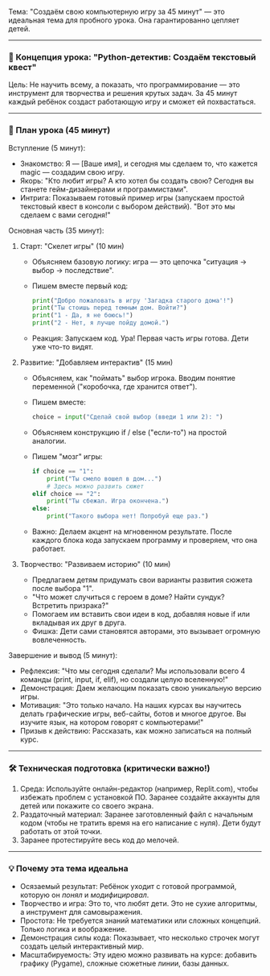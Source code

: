 Тема: "Создаём свою компьютерную игру за 45 минут" — это идеальная тема для пробного урока. Она гарантированно цепляет детей.

---

### 🎯 Концепция урока: "Python-детектив: Создаём текстовый квест"

Цель: Не научить всему, а показать, что программирование — это инструмент для творчества и решения крутых задач. За 45 минут каждый ребёнок создаст работающую игру и сможет ей похвастаться.

---

### 📝 План урока (45 минут)

Вступление (5 минут):

* Знакомство: Я — [Ваше имя], и сегодня мы сделаем то, что кажется magic — создадим свою игру.
* Якорь: "Кто любит игры? А кто хотел бы создать свою? Сегодня вы станете гейм-дизайнерами и программистами".
* Интрига: Показываем готовый пример игры (запускаем простой текстовый квест в консоли с выбором действий). "Вот это мы сделаем с вами сегодня!"

Основная часть (35 минут):

1. Старт: "Скелет игры" (10 мин)
    * Объясняем базовую логику: игра — это цепочка "ситуация -> выбор -> последствие".
    * Пишем вместе первый код:

        ```python
        print("Добро пожаловать в игру 'Загадка старого дома'!")
        print("Ты стоишь перед темным дом. Войти?")
        print("1 - Да, я не боюсь!")
        print("2 - Нет, я лучше пойду домой.")
        ```

    * Реакция: Запускаем код. Ура! Первая часть игры готова. Дети уже что-то видят.

2. Развитие: "Добавляем интерактив" (15 мин)
    * Объясняем, как "поймать" выбор игрока. Вводим понятие переменной ("коробочка, где хранится ответ").
    * Пишем вместе:

        ```python
        choice = input("Сделай свой выбор (введи 1 или 2): ")
        ```

    * Объясняем конструкцию if / else ("если-то") на простой аналогии.
    * Пишем "мозг" игры:

        ```python
        if choice == "1":
            print("Ты смело вошел в дом...")
            # Здесь можно развить сюжет
        elif choice == "2":
            print("Ты сбежал. Игра окончена.")
        else:
            print("Такого выбора нет! Попробуй еще раз.")
        ```

    * Важно: Делаем акцент на мгновенном результате. После каждого блока кода запускаем программу и проверяем, что она работает.

3. Творчество: "Развиваем историю" (10 мин)
    * Предлагаем детям придумать свои варианты развития сюжета после выбора "1".
    * "Что может случиться с героем в доме? Найти сундук? Встретить призрака?"
    * Помогаем им вставить свои идеи в код, добавляя новые if или вкладывая их друг в друга.
    * Фишка: Дети сами становятся авторами, это вызывает огромную вовлеченность.

Завершение и вывод (5 минут):

* Рефлексия: "Что мы сегодня сделали? Мы использовали всего 4 команды (print, input, if, elif), но создали целую вселенную!"
* Демонстрация: Даем желающим показать свою уникальную версию игры.
* Мотивация: "Это только начало. На наших курсах вы научитесь делать графические игры, веб-сайты, ботов и многое другое. Вы изучите язык, на котором говорят с компьютерами!"
* Призыв к действию: Рассказать, как можно записаться на полный курс.

---

### 🛠 Техническая подготовка (критически важно!)

1. Среда: Используйте онлайн-редактор (например, Replit.com), чтобы избежать проблем с установкой ПО. Заранее создайте аккаунты для детей или покажите со своего экрана.
2. Раздаточный материал: Заранее заготовленный файл с начальным кодом (чтобы не тратить время на его написание с нуля). Дети будут работать от этой точки.
3. Заранее протестируйте весь код до мелочей.

---

### 💡 Почему эта тема идеальна

* Осязаемый результат: Ребёнок уходит с готовой программой, которую он *понял* и *модифицировал*.
* Творчество и игра: Это то, что любят дети. Это не сухие алгоритмы, а инструмент для самовыражения.
* Простота: Не требуется знаний математики или сложных концепций. Только логика и воображение.
* Демонстрация силы кода: Показывает, что несколько строчек могут создать целый интерактивный мир.
* Масштабируемость: Эту идею можно развивать на курсе: добавить графику (Pygame), сложные сюжетные линии, базы данных.
